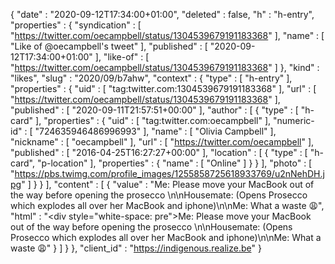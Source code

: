{
  "date" : "2020-09-12T17:34:00+01:00",
  "deleted" : false,
  "h" : "h-entry",
  "properties" : {
    "syndication" : [ "https://twitter.com/oecampbell/status/1304539679191183368" ],
    "name" : [ "Like of @oecampbell's tweet" ],
    "published" : [ "2020-09-12T17:34:00+01:00" ],
    "like-of" : [ "https://twitter.com/oecampbell/status/1304539679191183368" ]
  },
  "kind" : "likes",
  "slug" : "2020/09/b7ahw",
  "context" : {
    "type" : [ "h-entry" ],
    "properties" : {
      "uid" : [ "tag:twitter.com:1304539679191183368" ],
      "url" : [ "https://twitter.com/oecampbell/status/1304539679191183368" ],
      "published" : [ "2020-09-11T21:57:51+00:00" ],
      "author" : [ {
        "type" : [ "h-card" ],
        "properties" : {
          "uid" : [ "tag:twitter.com:oecampbell" ],
          "numeric-id" : [ "724635946486996993" ],
          "name" : [ "Olivia Campbell" ],
          "nickname" : [ "oecampbell" ],
          "url" : [ "https://twitter.com/oecampbell" ],
          "published" : [ "2016-04-25T16:27:27+00:00" ],
          "location" : [ {
            "type" : [ "h-card", "p-location" ],
            "properties" : {
              "name" : [ "Online" ]
            }
          } ],
          "photo" : [ "https://pbs.twimg.com/profile_images/1255858725618933769/u2nNehDH.jpg" ]
        }
      } ],
      "content" : [ {
        "value" : "Me: Please move your MacBook out of the way before opening the prosecco \n\nHousemate: (Opens Prosecco which explodes all over her MacBook and iphone)\n\nMe: What a waste 😩",
        "html" : "<div style=\"white-space: pre\">Me: Please move your MacBook out of the way before opening the prosecco \n\nHousemate: (Opens Prosecco which explodes all over her MacBook and iphone)\n\nMe: What a waste 😩</div>"
      } ]
    }
  },
  "client_id" : "https://indigenous.realize.be"
}
